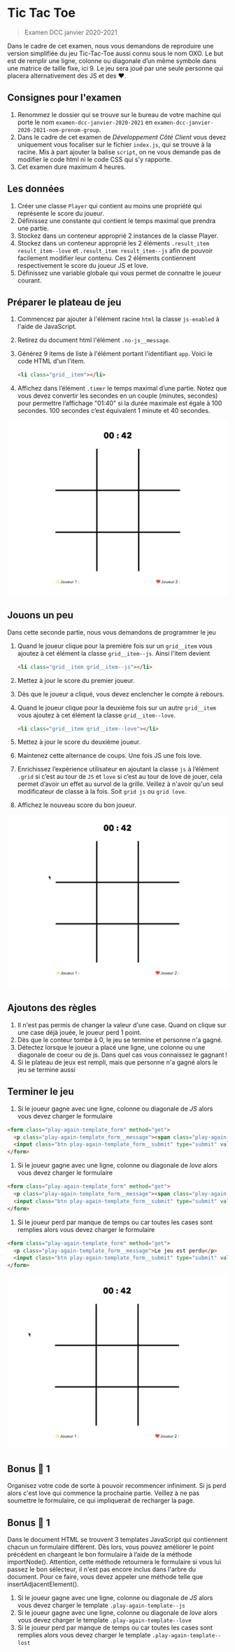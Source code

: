 # Tic Tac Toe

> Examen DCC janvier 2020-2021

Dans le cadre de cet examen, nous vous demandons de reproduire une version simplifiée du jeu Tic-Tac-Toe aussi connu sous le nom OXO. Le but est de remplir une ligne, colonne ou diagonale d’un même symbole dans une matrice de taille fixe, ici 9. Le jeu sera joué par une seule personne qui placera alternativement des JS et des ♥️.

## Consignes pour l'examen

1. Renommez le dossier qui se trouve sur le bureau de votre machine qui porte le nom `examen-dcc-janvier-2020-2021` en `examen-dcc-janvier-2020-2021-nom-prenom-group`.
1. Dans le cadre de cet examen de *Développement Côté Client* vous devez uniquement vous focaliser sur le fichier `index.js`, qui se trouve à la racine. Mis à part ajouter la balise `script`, on ne vous demande pas de modifier le code html ni le code CSS qui s'y rapporte.
1. Cet examen dure maximum 4 heures.



## Les données

1. Créer une classe `Player` qui contient au moins une propriété qui représente le score du joueur.
1. Définissez une constante qui contient le temps maximal que prendra une partie.
1. Stockez dans un conteneur approprié 2 instances de la classe Player.
1. Stockez dans un conteneur approprié les 2 éléments `.result_item result_item--love` et `.result_item result_item--js` afin de pouvoir facilement modifier leur contenu. Ces 2 éléments contiennent respectivement le score du joueur JS et love.
1. Définissez une variable globale qui vous permet de connaitre le joueur courant.

## Préparer le plateau de jeu

1. Commencez par ajouter à l'élément racine `html` la classe `js-enabled` à l'aide de JavaScript.

1. Retirez du document html l'élément `.no-js__message`.

1. Générez 9 items de liste à l'élément portant l'identifiant `app`. Voici le code HTML d'un l'item.

    ```html
    <li class="grid__item"></li>
    ```

1. Affichez dans l’élément `.timer` le temps maximal d’une partie. Notez que vous devez convertir les secondes en un couple (minutes, secondes) pour permettre l’affichage "01:40" si la durée maximale est égale à 100 secondes. 100 secondes c’est équivalent 1 minute et 40 secondes.

![image-20210120213031798](./img/1.png)

## Jouons un peu

Dans cette seconde partie, nous vous demandons de programmer le jeu

1. Quand le joueur clique pour la première fois sur un `grid__item` vous ajoutez à cet élément la classe `grid__item--js`. Ainsi l'item devient

    ```html
    <li class="grid__item grid__item--js"></li>
    ```

1. Mettez à jour le score du premier joueur.  

1. Dès que le joueur a cliqué, vous devez enclencher le compte à rebours.

1. Quand le joueur clique pour la deuxième fois sur un autre `grid__item` vous ajoutez à cet élément la classe `grid__item--love`.

    ```html
    <li class="grid__item grid__item--love"></li>
    ```

1. Mettez à jour le score du deuxième joueur.

1. Maintenez cette alternance de coups. Une fois JS une fois love.

1. Enrichissez l’expérience utilisateur en ajoutant la classe `js` à l’élément `.grid` si c’est au tour de `JS` et `love` si c’est au tour de love de jouer, cela permet d’avoir un effet au survol de la grille. Veillez à n'avoir qu'un seul modificateur de classe à la fois. Soit `grid js` ou `grid love`.

1. Affichez le nouveau score du bon joueur.

![image-20210120213031798](./img/2.gif)

## Ajoutons des règles

1. Il n'est pas permis de changer la valeur d'une case. Quand on clique sur une case déjà jouée, le joueur perd 1 point.
1. Dès que le conteur tombe à 0, le jeu se termine et personne n'a gagné.
1. Détectez lorsque le joueur a placé une ligne, une colonne ou une diagonale de coeur ou de js. Dans quel cas vous connaissez le gagnant !
1. Si le plateau de jeux est rempli, mais que personne n'a gagné alors le jeu se termine aussi

## Terminer le jeu


1. Si le joueur gagne avec une ligne, colonne ou diagonale de *JS* alors vous devez charger le formulaire 

```html
<form class="play-again-template_form" method="get">
  <p class="play-again-template_form__message"><span class="play-again-template_form__message__winner play-again-template_form__message__winner--js">js</span> a gagné !</p>
  <input class="btn play-again-template_form__submit" type="submit" value="Jouer à nouveau !">
</form>
```


1. Si le joueur gagne avec une ligne, colonne ou diagonale de *love* alors vous devez charger le formulaire 
```html
<form class="play-again-template_form" method="get">
  <p class="play-again-template_form__message"><span class="play-again-template_form__message__winner play-again-template_form__message__winner--love">love</span> a gagné !</p>
  <input class="btn play-again-template_form__submit" type="submit" value="Jouer à nouveau !">
</form>
```

1. Si le joueur perd par manque de temps ou car toutes les cases sont remplies alors vous devez charger le formulaire 

```html
<form class="play-again-template_form" method="get">
  <p class="play-again-template_form__message">Le jeu est perdu</p>
  <input class="btn play-again-template_form__submit" type="submit" value="Jouer à nouveau !">
</form>
```

![image-20210120213031798](./img/5.gif)

## Bonus 🥳 1

Organisez votre code de sorte à pouvoir recommencer infiniment. Si js perd alors c'est love qui commence la prochaine partie. Veillez à ne pas soumettre le formulaire, ce qui impliquerait de recharger la page.

## Bonus 🥳 1

Dans le document HTML se trouvent 3 templates JavaScript qui contiennent chacun un formulaire différent. Dès lors, vous pouvez améliorer le point précédent en chargeant le bon formulaire à l’aide de la méthode importNode(). Attention, cette méthode retournera le formulaire si vous lui passez le bon sélecteur, il n'est pas encore inclus dans l'arbre du document. Pour ce faire, vous devez appeler une méthode telle que insertAdjacentElement().

1. Si le joueur gagne avec une ligne, colonne ou diagonale de *JS* alors vous devez charger le template `.play-again-template--js`
1. Si le joueur gagne avec une ligne, colonne ou diagonale de *love* alors vous devez charger le template `.play-again-template--love`
1. Si le joueur perd par manque de temps ou car toutes les cases sont remplies  alors vous devez charger le template `.play-again-template--lost`

